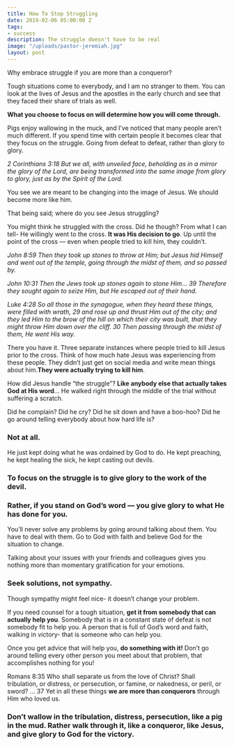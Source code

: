 ```yaml
---
title: How To Stop Struggling
date: 2019-02-06 05:00:00 Z
tags:
- success
description: The struggle doesn't have to be real
image: "/uploads/pastor-jeremiah.jpg"
layout: post
---
```


Why embrace struggle if you are more than a conqueror?

Tough situations come to everybody, and I am no stranger to them. You can look at the lives of Jesus and the apostles in the early church and see that they faced their share of trials as well.

**What you choose to focus on will determine how you will come through.**

Pigs enjoy wallowing in the muck, and I’ve noticed that many people aren’t much different. If you spend time with certain people it becomes clear that they focus on the struggle. Going from defeat to defeat, rather than glory to glory.

_2 Corinthians 3:18 But we all, with unveiled face, beholding as in a mirror the glory of the Lord, are being transformed into the same image from glory to glory, just as by the Spirit of the Lord._

You see we are meant to be changing into the image of Jesus. We should become more like him.

That being said; where do you see Jesus struggling?

You might think he struggled with the cross. Did he though? From what I can tell- He willingly went to the cross. **It was His decision to go**. Up until the point of the cross — even when people tried to kill him, they couldn’t.

_John 8:59 Then they took up stones to throw at Him; but Jesus hid Himself and went out of the temple, going through the midst of them, and so passed by._

_John 10:31 Then the Jews took up stones again to stone Him… 39 Therefore they sought again to seize Him, but He escaped out of their hand._

_Luke 4:28 So all those in the synagogue, when they heard these things, were filled with wrath, 29 and rose up and thrust Him out of the city; and they led Him to the brow of the hill on which their city was built, that they might throw Him down over the cliff. 30 Then passing through the midst of them, He went His way._

There you have it. Three separate instances where people tried to kill Jesus prior to the cross. Think of how much hate Jesus was experiencing from these people. They didn’t just get on social media and write mean things about him.**They were actually trying to kill him**.

How did Jesus handle “the struggle”? **Like anybody else that actually takes God at His word**… He walked right through the middle of the trial without suffering a scratch.

Did he complain? Did he cry? Did he sit down and have a boo-hoo? Did he go around telling everybody about how hard life is?

### Not at all.

He just kept doing what he was ordained by God to do. He kept preaching, he kept healing the sick, he kept casting out devils.

### To focus on the struggle is to give glory to the work of the devil.

### Rather, if you stand on God’s word — you give glory to what He has done for you.

You’ll never solve any problems by going around talking about them. You have to deal with them. Go to God with faith and believe God for the situation to change.

Talking about your issues with your friends and colleagues gives you nothing more than momentary gratification for your emotions.

### Seek solutions, not sympathy.

Though sympathy might feel nice- it doesn’t change your problem.

If you need counsel for a tough situation, **get it from somebody that can actually help you**. Somebody that is in a constant state of defeat is not somebody fit to help you. A person that is full of God’s word and faith, walking in victory- that is someone who can help you.

Once you get advice that will help you, **do something with it!** Don’t go around telling every other person you meet about that problem, that accomplishes nothing for you!

Romans 8:35 Who shall separate us from the love of Christ? Shall tribulation, or distress, or persecution, or famine, or nakedness, or peril, or sword? … 37 Yet in all these things **we are more than conquerors** through Him who loved us.

### Don’t wallow in the tribulation, distress, persecution, like a pig in the mud. Rather walk through it, like a conqueror, like Jesus, and give glory to God for the victory.